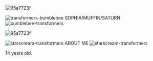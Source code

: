 ![95a7723f](https://github.com/user-attachments/assets/9321f700-c062-45d2-9fb5-708e6c1b079a)

![transformers-bumblebee](https://github.com/user-attachments/assets/48239c37-f66e-4d1c-95be-96cfe8128d20) SOPHIA/MUFFIN/SATURN![bumblebee-transformers](https://github.com/user-attachments/assets/19018493-d4fb-4bda-a1e3-521d0becabf3)

![95a7723f](https://github.com/user-attachments/assets/dd7327b0-aa01-41e2-bc0d-4df4139b1885)

![starscream-transformers](https://github.com/user-attachments/assets/000a77f8-7a99-4ad9-852f-c9500dfa9f33) ABOUT ME ![starscream-transformers](https://github.com/user-attachments/assets/40c6be2d-476b-417e-b8bd-77ea334c6d16)

14 years old.
